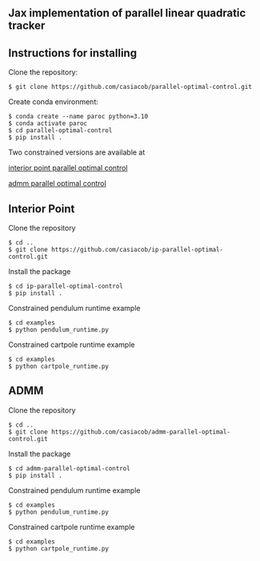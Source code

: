 ## Jax implementation of parallel linear quadratic tracker

## Instructions for installing
Clone the repository:

```
$ git clone https://github.com/casiacob/parallel-optimal-control.git
```

Create conda environment:
```
$ conda create --name paroc python=3.10
$ conda activate paroc
$ cd parallel-optimal-control
$ pip install .
```
Two constrained versions are available at

[interior point parallel optimal control](https://github.com/casiacob/ip-parallel-optimal-control)

[admm parallel optimal control](https://github.com/casiacob/admm-parallel-optimal-control)

## Interior Point 
Clone the repository
```
$ cd ..
$ git clone https://github.com/casiacob/ip-parallel-optimal-control.git
```
Install the package
```
$ cd ip-parallel-optimal-control
$ pip install .
```
Constrained pendulum runtime example
```
$ cd examples
$ python pendulum_runtime.py
```
Constrained cartpole runtime example
```
$ cd examples
$ python cartpole_runtime.py
```

## ADMM
Clone the repository
```
$ cd ..
$ git clone https://github.com/casiacob/admm-parallel-optimal-control.git
```
Install the package
```
$ cd admm-parallel-optimal-control
$ pip install .
```
Constrained pendulum runtime example
```
$ cd examples
$ python pendulum_runtime.py
```
Constrained cartpole runtime example
```
$ cd examples
$ python cartpole_runtime.py
```

